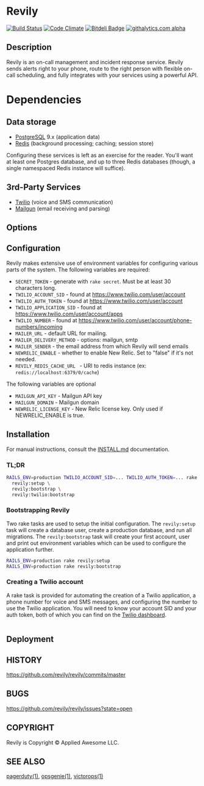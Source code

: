 # Revily

[![Build Status](https://secure.travis-ci.org/revily/revily.png?branch=master)](https://travis-ci.org/revily/revily)
[![Code Climate](https://codeclimate.com/github/revily/revily.png)](https://codeclimate.com/github/revily/revily)
[![Bitdeli Badge](https://d2weczhvl823v0.cloudfront.net/revily/revily/trend.png)](https://bitdeli.com/free "Bitdeli Badge")
[![githalytics.com alpha](https://cruel-carlota.pagodabox.com/df59799a89c2ecdad827f45ea3f19762 "githalytics.com")](http://githalytics.com/revily/revily)

## Description

Revily is an on-call management and incident response service. Revily sends alerts right to your phone, route to the right person with flexible on-call scheduling, and fully integrates with your services using a powerful API.

# Dependencies

## Data storage

* [PostgreSQL](http://www.postgresql.org/) 9.x (application data)
* [Redis](http://redis.io/) (background processing; caching; session store)

Configuring these services is left as an exercise for the reader. You'll want at least one Postgres database, and up to three Redis databases (though, a single namespaced Redis instance will suffice).

## 3rd-Party Services

* [Twilio](http://www.twilio.com/) (voice and SMS communication)
* [Mailgun](http://www.mailgun.com/) (email receiving and parsing)

## Options

## Configuration

Revily makes extensive use of environment variables for configuring various parts of the system. The following variables are required:

* `SECRET_TOKEN` - generate with `rake secret`. Must be at least 30 characters long.
* `TWILIO_ACCOUNT_SID` - found at https://www.twilio.com/user/account
* `TWILIO_AUTH_TOKEN` - found at https://www.twilio.com/user/account
* `TWILIO_APPLICATION_SID` - found at https://www.twilio.com/user/account/apps
* `TWILIO_NUMBER` - found at https://www.twilio.com/user/account/phone-numbers/incoming
* `MAILER_URL` - default URL for mailing.
* `MAILER_DELIVERY_METHOD` - options: mailgun, smtp
* `MAILER_SENDER` - the email address from which Revily will send emails
* `NEWRELIC_ENABLE` - whether to enable New Relic. Set to "false" if it's not needed.
* `REVILY_REDIS_CACHE_URL ` - URI to redis instance (ex: `redis://localhost:6379/0/cache`)

The following variables are optional
* `MAILGUN_API_KEY` - Mailgun API key
* `MAILGUN_DOMAIN` - Mailgun domain
* `NEWRELIC_LICENSE_KEY` - New Relic license key. Only used if NEWRELIC_ENABLE is true.

## Installation

For manual instructions, consult the [INSTALL.md](INSTALL.md) documentation.

### TL;DR

```bash
RAILS_ENV=production TWILIO_ACCOUNT_SID=... TWILIO_AUTH_TOKEN=... rake \
  revily:setup \
  revily:bootstrap \
  revily:twilio:bootstrap
```

### Bootstrapping Revily

Two rake tasks are used to setup the initial configuration. The `revily:setup` task will create a database user, create a production database, and run all migrations. The `revily:bootstrap` task
will create your first account, user and print out environment variables which can be used to configure the application further.

```bash
RAILS_ENV=production rake revily:setup
RAILS_ENV=production rake revily:bootstrap
```

### Creating a Twilio account

A rake task is provided for automating the creation of a Twilio application, a phone number for voice and SMS messages, and configuring the number to use the Twilio application. You will need to know your account SID and your auth token, both of which you can find on the [Twilio dashboard](https://www.twilio.com/user/account).

```bash
```

## Deployment

## HISTORY

https://github.com/revily/revily/commits/master

## BUGS

https://github.com/revily/revily/issues?state=open

## COPYRIGHT

Revily is Copyright &copy; Applied Awesome LLC.

## SEE ALSO

[pagerduty(1)](http://pagerduty.com), [opsgenie(1)](http://opsgenie.com), [victorops(1)](http://victorops.com/)
